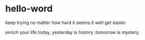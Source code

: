 # hello-word

keep trying no matter how hard it seems.it well get easier.

enrich your life today, yesterday is history .tomorrow is mystery.
